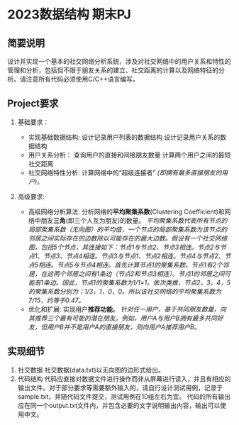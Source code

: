 # 2023数据结构 期末PJ
## 简要说明
设计并实现一个基本的社交网络分析系统，涉及对社交网络中的用户关系和特性的管理和分析，包括但不限于朋友关系的建立、社交距离的计算以及网络特征的分析。请注意所有代码必须使用C/C++语言编写。
## Project要求
1. 基础要求：
    - 实现基础数据结构:
        设计记录用户列表的数据结构
        设计记录用户关系的数据结构
    - 用户关系分析：
        查询用户的直接和间接朋友数量
        计算两个用户之间的最短社交距离
    - 社交网络特性分析:
        计算网络中的“超级连接者” *(即拥有最多直接朋友的用户)*。

2. 高级要求:
    - 高级网络分析算法:
	    分析网络的**平均聚集系数**(Clustering Coefficient)和网络中朋友**三角**(即三个人互为朋友)的数量。
        *平均聚集系数代表所有节点的局部聚集系数（无向图）的平均值，一个节点的局部聚集系数为该节点的邻居之间实际存在的边数除以可能存在的最大边数。假设有一个社交网络图，包括5个节点，其连接如下：节点1与节点2、节点3相连。节点2与节点1、节点3、节点4相连。节点3与节点1、节点2相连。节点4与节点2、节点5相连。节点5与节点4相连。首先计算节点1的聚集系数。节点1有2个邻居，在这两个邻居之间有1条边（节点2和节点3相连）。节点1的邻居之间可能有1条边。因此，节点1的聚集系数为1/1=1。依次类推，节点2，3，4，5的聚集系数分别为：1/3，1，0，0。所以该社交网络的平均聚集系数为7/15，约等于0.47。*
	- 优化和扩展:
	    实现用户**推荐功能**。
        *针对任一用户，基于共同朋友数量，向其推荐三个最有可能的潜在朋友。例如，用户A与用户B拥有最多共同好友，但用户B并不是用户A的直接朋友，则向用户A推荐用户B。*
## 实现细节
1. 社交数据
    社交数据(data.txt)以无向图的边形式给出。
2. 代码结构
    代码应直接对数据文件进行操作而非从屏幕进行读入，并且有相应的输出文件。对于部分要求等需要额外输入的，请自行设计测试用例，记录于sample.txt，并随代码文件提交，测试用例在10组左右为宜。
    代码的所有输出应在同一个output.txt文件内，并包含必要的文字说明输出内容，输出可以使用中文。
